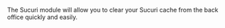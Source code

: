 The Sucuri module will allow you to clear your Sucuri cache from the back office quickly and easily.